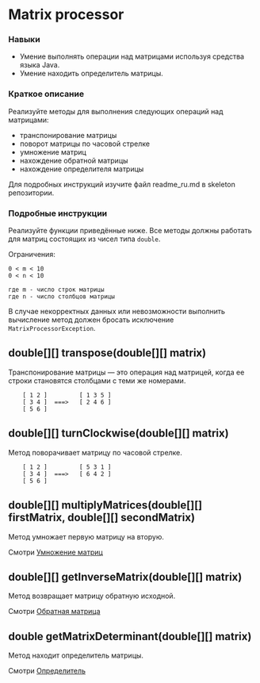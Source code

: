 # Matrix processor

### Навыки
- Умение выполнять операции над матрицами используя средства языка Java.
- Умение находить определитель матрицы.


### Краткое описание
Реализуйте методы для выполнения следующих операций над матрицами:

- транспонирование матрицы
- поворот матрицы по часовой стрелке
- умножение матриц
- нахождение обратной матрицы
- нахождение определителя матрицы

Для подробных инструкций изучите файл readme_ru.md в skeleton репозитории.


### Подробные инструкции
Реализуйте функции приведённые ниже. Все методы должны работать для матриц состоящих из чисел типа `double`.

Ограничения:

```
0 < m < 10
0 < n < 10

где m - число строк матрицы
где n - число столбцов матрицы
```

В случае некорректных данных или невозможности выполнить вычисление метод должен бросать исключение `MatrixProcessorException`.

## double[][] transpose(double[][] matrix)
Транспонирование матрицы — это операция над матрицей, когда ее строки становятся столбцами с теми же номерами.

        [ 1 2 ]         [ 1 3 5 ]    
        [ 3 4 ]  ===>   [ 2 4 6 ]    
        [ 5 6 ]         

## double[][] turnClockwise(double[][] matrix)
Метод поворачивает матрицу по часовой стрелке.

        [ 1 2 ]         [ 5 3 1 ]    
        [ 3 4 ]  ===>   [ 6 4 2 ]    
        [ 5 6 ]         

## double[][] multiplyMatrices(double[][] firstMatrix, double[][] secondMatrix)
Метод умножает первую матрицу на вторую.

Смотри [Умножение матриц](https://ru.wikipedia.org/wiki/%D0%A3%D0%BC%D0%BD%D0%BE%D0%B6%D0%B5%D0%BD%D0%B8%D0%B5_%D0%BC%D0%B0%D1%82%D1%80%D0%B8%D1%86)

## double[][] getInverseMatrix(double[][] matrix)
Метод возвращает матрицу обратную исходной.

Смотри [Обратная матрица](https://ru.wikipedia.org/wiki/%D0%9E%D0%B1%D1%80%D0%B0%D1%82%D0%BD%D0%B0%D1%8F_%D0%BC%D0%B0%D1%82%D1%80%D0%B8%D1%86%D0%B0)

## double getMatrixDeterminant(double[][] matrix)
Метод находит определитель матрицы.

Смотри [Определитель](https://ru.wikipedia.org/wiki/%D0%9E%D0%BF%D1%80%D0%B5%D0%B4%D0%B5%D0%BB%D0%B8%D1%82%D0%B5%D0%BB%D1%8C)
